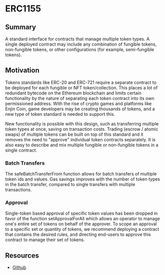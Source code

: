 # ERC1155 

## Summary 

A standard interface for contracts that manage multiple token types. A single deployed contract may include any combination of fungible tokens, non-fungible tokens, or other configurations (for example, semi-fungible tokens).


## Motivation
Tokens standards like ERC-20 and ERC-721 require a separate contract to be deployed for each fungible or NFT token/collection. This places a lot of redundant bytecode on the Ethereum blockchain and limits certain functionality by the nature of separating each token contract into its own permissioned address. With the rise of crypto games and platforms like Enjin Coin, game developers may be creating thousands of tokens, and a new type of token standard is needed to support this.

New functionality is possible with this design, such as transferring multiple token types at once, saving on transaction costs. Trading (escrow / atomic swaps) of multiple tokens can be built on top of this standard and it removes the need to "approve" individual token contracts separately. It is also easy to describe and mix multiple fungible or non-fungible tokens in a single contract.

### Batch Transfers
The safeBatchTransferFrom function allows for batch transfers of multiple token ids and values. Gas savings improves with the number of token types in the batch transfer, compared to single transfers with multiple transactions.

### Approval
Single-token based approval of specific token values has been dropped in favor of the function setApprovalForAll which allows an operator to manage one's entire set of tokens on behalf of the approver. To scope an approval to a specific set or quantity of tokens, we recommend deploying a contract that contains the desired rules, and directing end-users to approve this contract to manage their set of tokens.


## Resources
* [Github](https://github.com/ethereum/EIPs/blob/master/EIPS/eip-1155.md)
